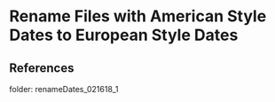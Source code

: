# Rename Files with American Style Dates to European Style Dates



## References

folder:  renameDates_021618_1